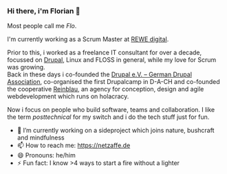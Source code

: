 ### Hi there, i'm Florian 👋

Most people call me *Flo*.

I'm currently working as a Scrum Master at [REWE digital](https://www.rewe-digital.com/).

Prior to this, i worked as a freelance IT consultant for over a decade,
focussed on [Drupal](https://www.drupal.org/user/51103), Linux and FLOSS in general,
while my love for Scrum was growing.   
 Back in these days i co-founded the [Drupal e.V. – German Drupal Association](https://www.drupal.org/drupal-ev), 
co-organised the first Drupalcamp in D-A-CH
and co-founded the cooperative [Reinblau](https://reinblau.coop/), 
an agency for conception, design and agile webdevelopment 
which runs on holacracy.

Now i focus on people who build software, teams and collaboration. 
I like the term *posttechnical* for my switch and i do the tech stuff just for fun.

- 🔭 I’m currently working on a sideproject which joins nature, bushcraft  and mindfulness
- 📫 How to reach me: https://netzaffe.de
- 😄 Pronouns: he/him
- ⚡ Fun fact: I know >4 ways to start a fire without a lighter 